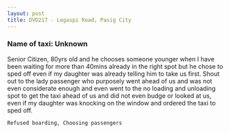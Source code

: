 ```yaml
---
layout: post
title: DVD217 - Legaspi Road, Pasig City
---
```


### Name of taxi: Unknown

Senior Citizen, 80yrs old and he chooses someone younger when I have been waiting for more than 40mins already in the right spot but he chose to sped off even if my daughter was already telling him to take us first. Shout out to the lady passenger who purposely went ahead of us and was not even considerate enough and even went to the no loading and unloading spot to get the taxi ahead of us and did not even budge or looked at us, even if my daughter was knocking on the window and ordered the taxi to sped off.

```Refused boarding, Choosing passengers```
